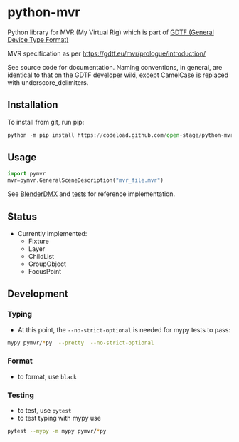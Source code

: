 # python-mvr

Python library for MVR (My Virtual Rig) which is part of [GDTF (General Device Type Format)](https://gdtf-share.com/)

MVR specification as per https://gdtf.eu/mvr/prologue/introduction/

See source code for documentation. Naming conventions, in general, are
identical to that on the GDTF developer wiki, except CamelCase is replaced with
underscore_delimiters.

## Installation

To install from git, run pip:
```python
python -m pip install https://codeload.github.com/open-stage/python-mvr/zip/refs/heads/master
```

## Usage

```python
import pymvr
mvr=pymvr.GeneralSceneDescription("mvr_file.mvr")
```

See [BlenderDMX](https://github.com/open-stage/blender-dmx) and
[tests](https://github.com/open-stage/python-mvr/tree/master/tests) for
reference implementation.

## Status

- Currently implemented:
    - Fixture
    - Layer
    - ChildList
    - GroupObject
    - FocusPoint

## Development

### Typing

* At this point, the `--no-strict-optional` is needed for mypy tests to pass:

```bash
mypy pymvr/*py  --pretty  --no-strict-optional
```
### Format

- to format, use `black`

### Testing

- to test, use `pytest`
- to test typing with mypy use 

```bash
pytest --mypy -m mypy pymvr/*py
```


